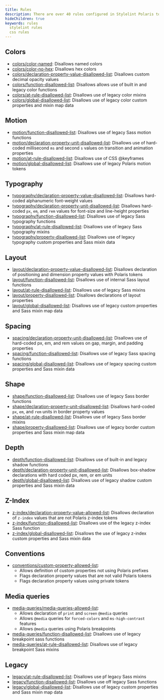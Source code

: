 ```yaml
---
title: Rules
description: There are over 40 rules configured in Stylelint Polaris to help you avoid errors and follow stylistic and non-stylistic conventions while building for the Shopify admin.
hideChildren: true
keywords: rules
  stylelint rules
  css rules
---
```


## Colors

- [colors/color-named](/tools/stylelint-polaris/rules/colors-color-named): Disallows named colors
- [colors/color-no-hex](/tools/stylelint-polaris/rules/colors-color-no-hex): Disallows hex colors
- [colors/declaration-property-value-disallowed-list](/tools/stylelint-polaris/rules/colors-declaration-property-value-disallowed-list): Disallows custom decimal opacity values
- [colors/function-disallowed-list](/tools/stylelint-polaris/rules/colors-function-disallowed-list): Disallows allows use of built in and legacy color functions
- [colors/at-rule-disallowed-list](/tools/stylelint-polaris/rules/colors-at-rule-disallowed-list): Disallows use of legacy color mixins
- [colors/global-disallowed-list](/tools/stylelint-polaris/rules/colors-global-disallowed-list): Disallows use of legacy color custom properties and mixin map data

## Motion

- [motion/function-disallowed-list](/tools/stylelint-polaris/rules/motion-function-disallowed-list): Disallows use of legacy Sass motion functions
- [motion/declaration-property-unit-disallowed-list](/tools/stylelint-polaris/rules/motion-declaration-property-unit-disallowed-list): Disallows use of hard-coded millisecond `ms` and second `s` values on transition and animation properties
- [motion/at-rule-disallowed-list](/tools/stylelint-polaris/rules/motion-at-rule-disallowed-list): Disallows use of CSS @keyframes
- [motion/global-disallowed-list](/tools/stylelint-polaris/rules/motion-global-disallowed-list): Disallows use of legacy Polaris motion tokens

## Typography

- [typography/declaration-property-value-disallowed-list](/tools/stylelint-polaris/rules/typography-declaration-property-value-disallowed-list): Disallows hard-coded alphanumeric font-weight values
- [typography/declaration-property-unit-disallowed-list](/tools/stylelint-polaris/rules/typography-declaration-property-unit-disallowed-list): Disallows hard-coded `px`, `em`, and `rem` values for font-size and line-height properties
- [typography/function-disallowed-list](/tools/stylelint-polaris/rules/typography-function-disallowed-list): Disallows use of legacy Sass typography functions
- [typography/at-rule-disallowed-list](/tools/stylelint-polaris/rules/typography-at-rule-disallowed-list): Disallows use of legacy Sass typography mixins
- [typography/property-disallowed-list](/tools/stylelint-polaris/rules/typography-property-disallowed-list): Disallows use of legacy typography custom properties and Sass mixin data

## Layout

- [layout/declaration-property-value-disallowed-list](/tools/stylelint-polaris/rules/layout-declaration-property-value-disallowed-list): Disallows declaration of positioning and dimension property values with Polaris tokens
- [layout/function-disallowed-list](/tools/stylelint-polaris/rules/layout-function-disallowed-list): Disallows use of internal Sass layout functions
- [layout/at-rule-disallowed-list](/tools/stylelint-polaris/rules/layout-at-rule-disallowed-list): Disallows use of legacy Sass mixins
- [layout/property-disallowed-list](/tools/stylelint-polaris/rules/layout-property-disallowed-list): Disallows declarations of layout properties
- [layout/global-disallowed-list](/tools/stylelint-polaris/rules/layout-global-disallowed-list): Disallows use of legacy custom properties and Sass mixin map data

## Spacing

- [spacing/declaration-property-unit-disallowed-list](/tools/stylelint-polaris/rules/spacing-declaration-property-unit-disallowed-list): Disallows use of hard-coded px, em, and rem values on gap, margin, and padding properties
- [spacing/function-disallowed-list](/tools/stylelint-polaris/rules/spacing-function-disallowed-list): Disallows use of legacy Sass spacing functions
- [spacing/global-disallowed-list](/tools/stylelint-polaris/rules/spacing-property-disallowed-list): Disallows use of legacy spacing custom properties and Sass mixin data

## Shape

- [shape/function-disallowed-list](/tools/stylelint-polaris/rules/shape-function-disallowed-list): Disallows use of legacy Sass border functions
- [shape/declaration-property-unit-disallowed-list](/tools/stylelint-polaris/rules/shape-declaration-property-unit-disallowed-list): Disallows hard-coded `px`, `em`, and `rem` units in border property values
- [shape/at-rule-disallowed-list](/tools/stylelint-polaris/rules/shape-at-rule-disallowed-list): Disallows use of legacy Sass border mixins
- [shape/property-disallowed-list](/tools/stylelint-polaris/rules/shape-global-disallowed-list): Disallows use of legacy border custom properties and Sass mixin map data

## Depth

- [depth/function-disallowed-list](/tools/stylelint-polaris/rules/depth-function-disallowed-list): Disallows use of built-in and legacy shadow functions
- [depth/declaration-property-unit-disallowed-list](/tools/stylelint-polaris/rules/depth-declaration-property-unit-disallowed-list): Disallows box-shadow declarations with hard coded px, rem, or em units
- [depth/global-disallowed-list](/tools/stylelint-polaris/rules/depth-global-disallowed-list): Disallows use of legacy shadow custom properties and Sass mixin data

## Z-Index

- [z-index/declaration-property-value-allowed-list](/tools/stylelint-polaris/rules/z-index-declaration-property-value-allowed-list): Disallows declaration of `z-index` values that are not Polaris z-index tokens
- [z-index/function-disallowed-list](/tools/stylelint-polaris/rules/z-index-function-disallowed-list): Disallows use of the legacy z-index Sass function
- [z-index/global-disallowed-list](/tools/stylelint-polaris/rules/z-index-global-disallowed-list): Disallows the use of legacy z-index custom properties and Sass mixin data

## Conventions

- [conventions/custom-property-allowed-list](/tools/stylelint-polaris/rules/conventions-custom-property-allowed-list):
  - Allows definition of custom properties not using Polaris prefixes
  - Flags declaration property values that are not valid Polaris tokens
  - Flags declaration property values using private tokens

## Media queries

- [media-queries/media-queries-allowed-list](/tools/stylelint-polaris/rules/media-queries-media-queries-allowed-list):
  - Allows declaration of `print` and `screen` `@media` queries
  - Allows `@media` queries for `forced-colors` and `ms-high-contrast` features
  - Allows `@media` queries using Polaris breakpoints
- [media-queries/function-disallowed-list](/tools/stylelint-polaris/rules/media-queries-function-disallowed-list): Disallows use of legacy breakpoint sass functions
- [media-queries/at-rule-disallowed-list](/tools/stylelint-polaris/rules/media-queries-at-rule-disallowed-list): Disallows use of legacy breakpoint Sass mixins

## Legacy

- [legacy/at-rule-disallowed-list](/tools/stylelint-polaris/rules/legacy-at-rule-disallowed-list): Disallows use pf legacy Sass mixins
- [legacy/function-disallowed-list](/tools/stylelint-polaris/rules/legacy-function-disallowed-list): Disallows use off legacy Sass functions
- [legacy/global-disallowed-list](/tools/stylelint-polaris/rules/legacy-global-disallowed-list): Disallows use of legacy custom properties and Sass mixin map data
